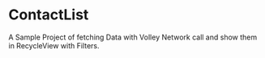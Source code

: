 # ContactList
A Sample Project of fetching Data with Volley Network call and show them in RecycleView with Filters.
